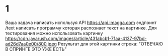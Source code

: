 # 1
Ваша задача написать используя API https://api.imagga.com эндпоинт /text написать программу 
которая распознает текст на картинке. Для тестирования можно использовать
картинку https://cdn.javarush.com/images/article/431abcb1-71aa-4137-97bd-ad26d7aa0e00/800.jpeg
Результат для этой картинки строка: "ОТВЕЧАЮ В СПРИНГЕ ЭТО УЖЕ ЕСТЬ"
